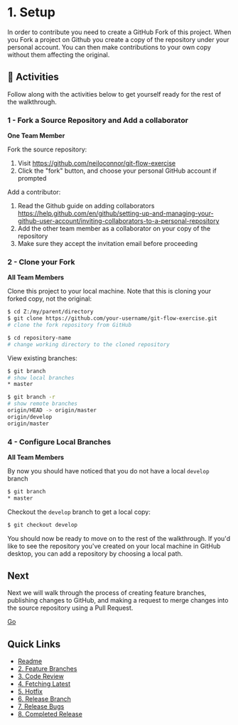 # 1. Setup

In order to contribute you need to create a GitHub Fork of this project. When you Fork a project on Github you create a copy of the repository under your personal account. You can then make contributions to your own copy without them affecting the original.

## :running: Activities

Follow along with the activities below to get yourself ready for the rest of the walkthrough.


### 1 - Fork a Source Repository and Add a collaborator

__One Team Member__

Fork the source repository:
   1. Visit https://github.com/neiloconnor/git-flow-exercise
   2. Click the "fork" button, and choose your personal GitHub account if prompted

Add a contributor:
   1. Read the Github guide on adding collaborators https://help.github.com/en/github/setting-up-and-managing-your-github-user-account/inviting-collaborators-to-a-personal-repository
   2. Add the other team member as a collaborator on your copy of the repository
   3. Make sure they accept the invitation email before proceeding

### 2 - Clone your Fork

__All Team Members__

Clone this project to your local machine. Note that this is cloning your forked copy, not the original:
```sh
$ cd Z:/my/parent/directory
$ git clone https://github.com/your-username/git-flow-exercise.git
# clone the fork repository from GitHub

$ cd repository-name
# change working directory to the cloned repository
```

View existing branches:
```sh
$ git branch
# show local branches
* master

$ git branch -r
# show remote branches
origin/HEAD -> origin/master
origin/develop
origin/master
```


### 4 - Configure Local Branches

__All Team Members__

By now you should have noticed that you do not have a local `develop` branch
```sh
$ git branch
* master
```

Checkout the `develop` branch to get a local copy:
```sh
$ git checkout develop 
```

You should now be ready to move on to the rest of the walkthrough. If you'd like to see the repository you've created on your local machine in GitHub desktop, you can add a repository by choosing a local path.


## Next

Next we will walk through the process of creating feature branches, publishing changes to GitHub, and making a request to merge changes into the source repository using a Pull Request.

[Go](2-feature-branches.md)

## Quick Links

- [Readme](../readme.md)
- [2. Feature Branches](2-feature-branches.md)
- [3. Code Review](3-code-review.md)
- [4. Fetching Latest](4-fetching-latest.md)
- [5. Hotfix](5-hotfix.md)
- [6. Release Branch](6-release-branch.md)
- [7. Release Bugs](7-release-bugs.md)
- [8. Completed Release](8-completed-release.md)
